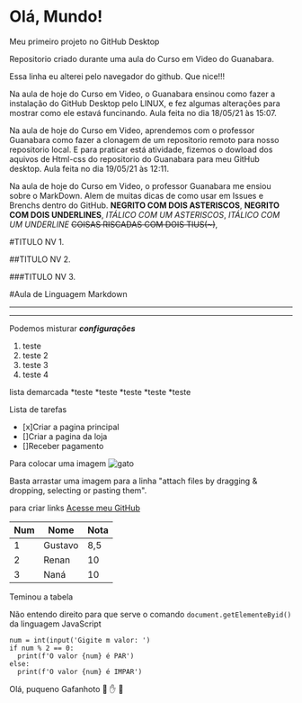 # Olá, Mundo!
 Meu primeiro projeto no GitHub Desktop

Repositorio criado durante uma aula do Curso em Video do Guanabara.

Essa linha eu alterei pelo navegador do github. Que nice!!!

Na aula de hoje do Curso em Video, o Guanabara ensinou como fazer a instalação do GitHub Desktop
pelo LINUX, e fez algumas alterações para mostrar como ele estavá funcinando. Aula feita no dia 18/05/21 às 15:07.

Na aula de hoje do Curso em Video, aprendemos com o professor Guanabara como fazer a clonagem de um repositorio remoto para nosso repositorio local. E para praticar está atividade, fizemos o dowload dos aquivos de  Html-css do repositorio do Guanabara para meu GitHub desktop. Aula feita no dia 19/05/21 às 12:11.

Na aula de hoje do Curso em Video, o professor Guanabara me ensiou sobre o MarkDown. Alem de muitas dicas de como usar em Issues e Brenchs dentro do GitHub.
**NEGRITO COM DOIS ASTERISCOS**, __NEGRITO COM DOIS UNDERLINES__,
*ITÁLICO COM UM ASTERISCOS*, _ITÁLICO COM UM UNDERLINE_
~~COISAS RISCADAS COM DOIS TIUS(~)~~,

#TITULO NV 1.

##TITULO NV 2.

###TITULO NV 3.

#Aula de Linguagem Markdown
***
---

Podemos misturar __*configurações*__

1. teste
 2. teste 2
3. teste 3
4. teste 4

lista demarcada
*teste
*teste
*teste
   *teste
*teste

Lista de tarefas
- [x]Criar a pagina principal
- []Criar a pagina da loja
- []Receber pagamento

Para colocar uma imagem
![gato](https://user-images.githubusercontent.com/84098891/119397763-fb36c700-bcac-11eb-997e-827f13e83ea4.jpeg)

Basta arrastar uma imagem para a linha "attach files by dragging & dropping, selecting or pasting them".

para criar links [Acesse meu GitHub](https://github.com/RenanRibeiroDaSilva/)


Num|Nome|Nota
---|---|---
1|Gustavo|8,5
2|Renan|10
3|Naná|10

Teminou a tabela

Não entendo direito para que serve o comando  ``document.getElementeByid()`` da linguagem JavaScript


```
num = int(input('Gigite m valor: ')
if num % 2 == 0:
  print(f'O valor {num} é PAR')
else:
  print(f'O valor {num} é IMPAR')
```


Olá, puqueno Gafanhoto 🖖 ✋ 🐒


